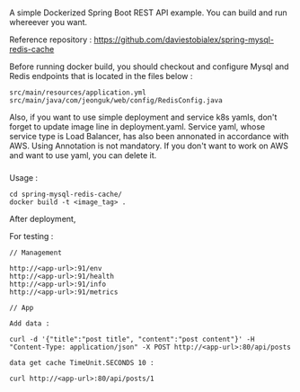 ###

A simple Dockerized Spring Boot REST API example. You can build and run whereever you want.

Reference repository : https://github.com/daviestobialex/spring-mysql-redis-cache

Before running docker build, you should checkout and configure Mysql and Redis endpoints that is located in the files below :

```
src/main/resources/application.yml
src/main/java/com/jeonguk/web/config/RedisConfig.java
```

Also, if you want to use simple deployment and service k8s yamls, don't forget to update image line in deployment.yaml. 
Service yaml, whose service type is Load Balancer, has also been annonated in accordance with AWS. Using Annotation is not mandatory. If you don't want to work on AWS and want to use yaml, you can delete it.

###

Usage : 

```
cd spring-mysql-redis-cache/
docker build -t <image_tag> .
```

After deployment,

For testing :

```
// Management

http://<app-url>:91/env
http://<app-url>:91/health
http://<app-url>:91/info
http://<app-url>:91/metrics

// App

Add data : 

curl -d '{"title":"post title", "content":"post content"}' -H "Content-Type: application/json" -X POST http://<app-url>:80/api/posts

data get cache TimeUnit.SECONDS 10 :

curl http://<app-url>:80/api/posts/1
```


